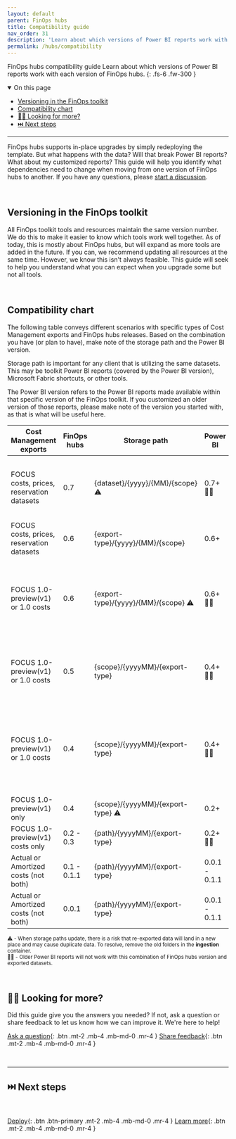 ```yaml
---
layout: default
parent: FinOps hubs
title: Compatibility guide
nav_order: 31
description: 'Learn about which versions of Power BI reports work with each version of FinOps hubs.'
permalink: /hubs/compatibility
---
```


<span class="fs-9 d-block mb-4">FinOps hubs compatibility guide</span>
Learn about which versions of Power BI reports work with each version of FinOps hubs.
{: .fs-6 .fw-300 }

<!--
[Get started](#before-you-begin){: .btn .btn-primary .fs-5 .mb-4 .mb-md-0 .mr-4 }
[Deploy](README.md#-create-a-new-hub){: .btn .fs-5 .mb-4 .mb-md-0 .mr-4 }
-->

<details open markdown="1">
   <summary class="fs-2 text-uppercase">On this page</summary>

- [Versioning in the FinOps toolkit](#versioning-in-the-finops-toolkit)
- [Compatibility chart](#compatibility-chart)
- [🙋‍♀️ Looking for more?](#️-looking-for-more)
- [⏭️ Next steps](#️-next-steps)

</details>

---

FinOps hubs supports in-place upgrades by simply redeploying the template. But what happens with the data? Will that break Power BI reports? What about my customized reports? This guide will help you identify what dependencies need to change when moving from one version of FinOps hubs to another. If you have any questions, please [start a discussion](https://github.com/microsoft/finops-toolkit/discussions).

<br>

## Versioning in the FinOps toolkit

All FinOps toolkit tools and resources maintain the same version number. We do this to make it easier to know which tools work well together. As of today, this is mostly about FinOps hubs, but will expand as more tools are added in the future. If you can, we recommend updating all resources at the same time. However, we know this isn't always feasible. This guide will seek to help you understand what you can expect when you upgrade some but not all tools.

<br>

## Compatibility chart

The following table conveys different scenarios with specific types of Cost Management exports and FinOps hubs releases. Based on the combination you have (or plan to have), make note of the storage path and the Power BI version.

Storage path is important for any client that is utilizing the same datasets. This may be toolkit Power BI reports (covered by the Power BI version), Microsoft Fabric shortcuts, or other tools.

The Power BI version refers to the Power BI reports made available within that specific version of the FinOps toolkit. If you customized an older version of those reports, please make note of the version you started with, as that is what will be useful here.

| Cost Management exports                   | FinOps hubs | Storage path                        | Power BI      | Notes                                                                                                                                    |
| ----------------------------------------- | ----------- | ----------------------------------- | ------------- | ---------------------------------------------------------------------------------------------------------------------------------------- |
| FOCUS costs, prices, reservation datasets | 0.7         | {dataset}/{yyyy}/{MM}/{scope} ⚠️     | 0.7+ ⛓️‍💥       | Storage path updated to new dataset names that support joining multiple related datasets together                                        |
| FOCUS costs, prices, reservation datasets | 0.6         | {export-type}/{yyyy}/{MM}/{scope}   | 0.6+          | Reservation recommendations pulled from hub storage                                                                                      |
| FOCUS 1.0-preview(v1) or 1.0 costs        | 0.6         | {export-type}/{yyyy}/{MM}/{scope} ⚠️ | 0.6+ ⛓️‍💥       | Storage path updated; Reservation recommendations pulled from a separate, non-hub storage URL (or excluded from report)                  |
| FOCUS 1.0-preview(v1) or 1.0 costs        | 0.5         | {scope}/{yyyyMM}/{export-type}      | 0.4+ ⛓️‍💥       | Reservation recommendations pulled from a separate, non-hub storage URL (or excluded from report)                                        |
| FOCUS 1.0-preview(v1) or 1.0 costs        | 0.4         | {scope}/{yyyyMM}/{export-type}      | 0.4+ ⛓️‍💥       | Supports a mix of FOCUS 1.0 and 1.0-preview(v1) data; Reservation recommendations pulled from the Cost Management connector for Power BI |
| FOCUS 1.0-preview(v1) only                | 0.4         | {scope}/{yyyyMM}/{export-type} ⚠️    | 0.2+          | Storage path updated                                                                                                                     |
| FOCUS 1.0-preview(v1) costs only          | 0.2 - 0.3   | {path}/{yyyyMM}/{export-type}       | 0.2+ ⛓️‍💥       | Switched to FOCUS data only                                                                                                              |
| Actual or Amortized costs (not both)      | 0.1 - 0.1.1 | {path}/{yyyyMM}/{export-type}       | 0.0.1 - 0.1.1 | EA and MCA                                                                                                                               |
| Actual or Amortized costs (not both)      | 0.0.1       | {path}/{yyyyMM}/{export-type}       | 0.0.1 - 0.1.1 | EA only                                                                                                                                  |

<sup>⚠️ - When storage paths update, there is a risk that re-exported data will land in a new place and may cause duplicate data. To resolve, remove the old folders in the **ingestion** container.</sup><br>
<sup>⛓️‍💥 - Older Power BI reports will not work with this combination of FinOps hubs version and exported datasets.</sup><br>

<br>

## 🙋‍♀️ Looking for more?

Did this guide give you the answers you needed? If not, ask a question or share feedback to let us know how we can improve it. We're here to help!

[Ask a question](https://aka.ms/ftk/discuss){: .btn .mt-2 .mb-4 .mb-md-0 .mr-4 }
[Share feedback](https://aka.ms/ftk/idea){: .btn .mt-2 .mb-4 .mb-md-0 .mr-4 }

<br>

---

## ⏭️ Next steps

<br>

[Deploy](./README.md#-create-a-new-hub){: .btn .btn-primary .mt-2 .mb-4 .mb-md-0 .mr-4 }
[Learn more](./README.md#-why-finops-hubs){: .btn .mt-2 .mb-4 .mb-md-0 .mr-4 }

<br>
